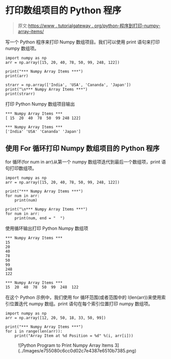 # 打印数组项目的 Python 程序

> 原文:[https://www . tutorialgateway . org/python-程序到打印-numpy-array-items/](https://www.tutorialgateway.org/python-program-to-print-numpy-array-items/)

写一个 Python 程序来打印 Numpy 数组项目。我们可以使用 print 语句来打印 numpy 数组项。

```
import numpy as np
arr = np.array([15, 20, 40, 78, 50, 99, 248, 122])

print("*** Numpy Array Items ***")
print(arr)

strarr = np.array(['India', 'USA', 'Cananda', 'Japan'])
print("\n*** Numpy Array Items ***")
print(strarr)
```

打印 Python Numpy 数组项目输出

```
*** Numpy Array Items ***
[ 15  20  40  78  50  99 248 122]

*** Numpy Array Items ***
['India' 'USA' 'Cananda' 'Japan']
```

## 使用 For 循环打印 Numpy 数组项目的 Python 程序

for 循环(for num in arr)从第一个 numpy 数组项迭代到最后一个数组项，print 语句打印数组项。

```
import numpy as np
arr = np.array([15, 20, 40, 78, 50, 99, 248, 122])

print("*** Numpy Array Items ***")
for num in arr:
    print(num)

print("\n*** Numpy Array Items ***")
for num in arr:
    print(num, end = "  ")
```

使用循环输出打印 Python Numpy 数组项

```
*** Numpy Array Items ***
15
20
40
78
50
99
248
122

*** Numpy Array Items ***
15  20  40  78  50  99  248  122 
```

在这个 Python 示例中，我们使用 for 循环范围(或者范围中的 I(len(arr))来使用索引位置迭代 numpy 数组。print 语句在每个索引位置打印 numpy 数组项。

```
import numpy as np
arr = np.array([12, 20, 50, 18, 33, 50, 99])

print("*** Numpy Array Items ***")
for i in range(len(arr)):
    print("Array Item at %d Position = %d" %(i, arr[i]))
```

<figure class="wp-block-image size-large">![Python Program to Print Numpy Array Items 3](../Images/e755080c6cc0d02c7e4387e6510b7385.png)</figure>